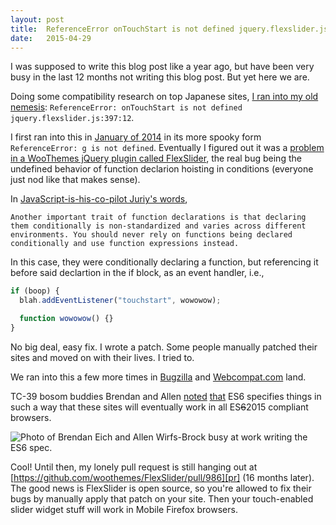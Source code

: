 ```yaml
---
layout: post
title:  ReferenceError onTouchStart is not defined jquery.flexslider.js
date:   2015-04-29
---
```


I was supposed to write this blog post like a year ago, but have been very busy in the last 12 months not writing this blog post. But yet here we are.

Doing some compatibility research on top Japanese sites, [I ran into my old nemesis][jp]: `ReferenceError: onTouchStart is not defined jquery.flexslider.js:397:12`.

I first ran into this in [January of 2014][bug] in its more spooky form `ReferenceError: g is not defined`. Eventually I figured out it was a [problem in a WooThemes jQuery plugin called FlexSlider][tick], the real bug being the undefined behavior of function declarion hoisting in conditions (everyone just nod like that makes sense).

In [JavaScript-is-his-co-pilot Juriy's words][kangax],

    Another important trait of function declarations is that declaring them conditionally is non-standardized and varies across different environments. You should never rely on functions being declared conditionally and use function expressions instead.

In this case, they were conditionally declaring a function, but referencing it before said declartion in the if block, as an event handler, i.e.,

```js
if (boop) {
  blah.addEventListener("touchstart", wowowow);

  function wowowow() {}
}
```

No big deal, easy fix. I wrote a patch. Some people manually patched their sites and moved on with their lives. I tried to.

We ran into this a few more times in [Bugzilla][fp] and [Webcompat.com][wc] land.

TC-39 bosom buddies Brendan and Allen [noted][c8] [that][c9] ES6 specifies things in such a way that these sites will eventually work in all ES<strike>6</strike>2015 compliant browsers.

<img src="https://miketaylr.com/posts/assets/brendan-and-allen.jpg" alt="Photo of Brendan Eich and Allen Wirfs-Brock busy at work writing the ES6 spec.">

Cool! Until then, my lonely pull request is still hanging out at [https://github.com/woothemes/FlexSlider/pull/986][pr] (16 months later). The good news is FlexSlider is open source, so you're allowed to fix their bugs by manually apply that patch on your site. Then your touch-enabled slider widget stuff will work in Mobile Firefox browsers.

[jp]: https://github.com/webcompat/web-bugs/issues/1008#issuecomment-97145732
[bug]: https://bugzilla.mozilla.org/show_bug.cgi?id=936433
[tick]: https://github.com/woothemes/FlexSlider/issues/958
[kangax]: http://kangax.github.io/nfe/
[fp]: https://bugzilla.mozilla.org/show_bug.cgi?id=973463
[wc]: https://github.com/webcompat/web-bugs/issues/145
[c8]: https://bugzilla.mozilla.org/show_bug.cgi?id=973463#c8
[c9]: https://bugzilla.mozilla.org/show_bug.cgi?id=973463#c9
[pr]: https://github.com/woothemes/FlexSlider/pull/986